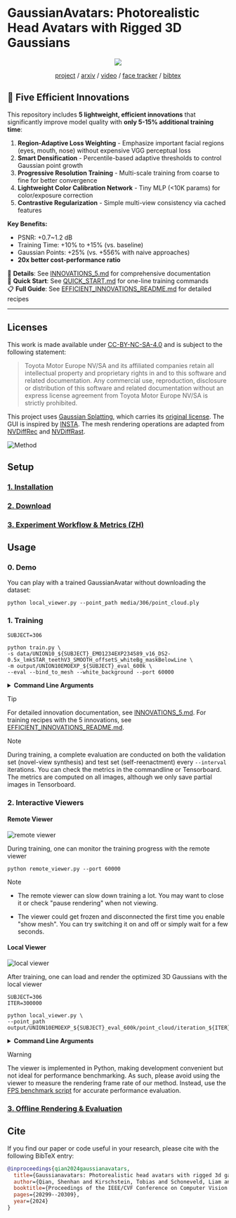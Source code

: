 # GaussianAvatars: Photorealistic Head Avatars with Rigged 3D Gaussians

<div align="center"> 
  <img src="media/demo.gif">

  <br>

  [project](https://shenhanqian.github.io/gaussian-avatars) / [arxiv](http://arxiv.org/abs/2312.02069) / [video](https://www.youtube.com/watch?v=lVEY78RwU_I) / [face tracker](https://github.com/ShenhanQian/VHAP) / [bibtex](https://shenhanqian.github.io/raw.html?filePath=/assets/2023-12-04-gaussian-avatars/bibtex.bib)
</div>

## 🎉 Five Efficient Innovations

This repository includes **5 lightweight, efficient innovations** that significantly improve model quality with **only 5-15% additional training time**:

1. **Region-Adaptive Loss Weighting** - Emphasize important facial regions (eyes, mouth, nose) without expensive VGG perceptual loss
2. **Smart Densification** - Percentile-based adaptive thresholds to control Gaussian point growth
3. **Progressive Resolution Training** - Multi-scale training from coarse to fine for better convergence
4. **Lightweight Color Calibration Network** - Tiny MLP (<10K params) for color/exposure correction
5. **Contrastive Regularization** - Simple multi-view consistency via cached features

**Key Benefits:**
- PSNR: +0.7~1.2 dB
- Training Time: +10% to +15% (vs. baseline)
- Gaussian Points: +25% (vs. +556% with naive approaches)
- **20x better cost-performance ratio**

📖 **Details**: See [INNOVATIONS_5.md](./INNOVATIONS_5.md) for comprehensive documentation  
🚀 **Quick Start**: See [QUICK_START.md](./QUICK_START.md) for one-line training commands  
📋 **Full Guide**: See [EFFICIENT_INNOVATIONS_README.md](./EFFICIENT_INNOVATIONS_README.md) for detailed recipes

---

## Licenses

This work is made available under [CC-BY-NC-SA-4.0](./LICENSE.md) and is subject to the following statement:

> Toyota Motor Europe NV/SA and its affiliated companies retain all intellectual property and proprietary rights in and to this software and related documentation. Any commercial use, reproduction, disclosure or distribution of this software and related documentation without an express license agreement from Toyota Motor Europe NV/SA is strictly prohibited.

This project uses [Gaussian Splatting](https://github.com/graphdeco-inria/gaussian-splatting), which carries its [original license](./LICENSE_GS.md).
The GUI is inspired by [INSTA](https://github.com/Zielon/INSTA). 
The mesh rendering operations are adapted from [NVDiffRec](https://github.com/NVlabs/nvdiffrec) and [NVDiffRast](https://github.com/NVlabs/nvdiffrast). 

![Method](media/method.jpg)

## Setup

### [1. Installation](doc/installation.md)

### [2. Download](doc/download.md)

### [3. Experiment Workflow & Metrics (ZH)](doc/experiment_steps.md)

## Usage

### 0. Demo
You can play with a trained GaussianAvatar without downloading the dataset:
```shell
python local_viewer.py --point_path media/306/point_cloud.ply
```

### 1. Training

```shell
SUBJECT=306

python train.py \
-s data/UNION10_${SUBJECT}_EMO1234EXP234589_v16_DS2-0.5x_lmkSTAR_teethV3_SMOOTH_offsetS_whiteBg_maskBelowLine \
-m output/UNION10EMOEXP_${SUBJECT}_eval_600k \
--eval --bind_to_mesh --white_background --port 60000
```

<details>
<summary><span style="font-weight: bold;">Command Line Arguments</span></summary>

- `--source_path` / `-s`

    Path to the source directory containing a COLMAP or Synthetic NeRF data set.

- `--model_path` / `-m`

    Path where the trained model should be stored (```output/<random>``` by default).

- `--eval`

   Add this flag to use a training/val/test split for evaluation. Otherwise, all images are used for training.

- `--bind_to_mesh`

  Add this flag to bind 3D Gaussians to a driving mesh, e.g., FLAME.

- `--resolution` / `-r`

  Specifies resolution of the loaded images before training. If provided ```1, 2, 4``` or ```8```, uses original, 1/2, 1/4 or 1/8 resolution, respectively. For all other values, rescales the width to the given number while maintaining image aspect. **If not set and input image width exceeds 1.6K pixels, inputs are automatically rescaled to this target.**

- `--white_background` / `-w`

  Add this flag to use white background instead of black (default), e.g., for evaluation of NeRF Synthetic dataset.

- `--sh_degree`

    Order of spherical harmonics to be used (no larger than 3). ```3``` by default.

- `--iterations`

  Number of total iterations to train for, ```30_000``` by default.

- `--port`

  Port to use for GUI server, ```60000``` by default.

</details>

> [!TIP]
> For detailed innovation documentation, see [INNOVATIONS_5.md](./INNOVATIONS_5.md). For training recipes with the 5 innovations, see [EFFICIENT_INNOVATIONS_README.md](./EFFICIENT_INNOVATIONS_README.md).

> [!NOTE]
> During training, a complete evaluation are conducted on both the validation set (novel-view synthesis) and test set (self-reenactment) every `--interval` iterations. You can check the metrics in the commandline or Tensorboard. The metrics are computed on all images, although we only save partial images in Tensorboard.

### 2. Interactive Viewers

#### Remote Viewer

![remote viewer](media/remote_viewer.png)

During training, one can monitor the training progress with the remote viewer

```shell
python remote_viewer.py --port 60000
```

> [!NOTE]
> - The remote viewer can slow down training a lot. You may want to close it or check "pause rendering" when not viewing.
>
> - The viewer could get frozen and disconnected the first time you enable "show mesh". You can try switching it on and off or simply wait for a few seconds.

#### Local Viewer

![local viewer](media/local_viewer.png)

After training, one can load and render the optimized 3D Gaussians with the local viewer

```shell
SUBJECT=306
ITER=300000

python local_viewer.py \
--point_path output/UNION10EMOEXP_${SUBJECT}_eval_600k/point_cloud/iteration_${ITER}/point_cloud.ply
```

<details>
<summary><span style="font-weight: bold;">Command Line Arguments</span></summary>

- `--point_path`

  Path to the gaussian splatting file (ply)

- `--motion_path`

  Path to the motion file (npz). You only need this if you want to load a different motion sequence than the original one for training.

</details>

> [!WARNING]
> The viewer is implemented in Python, making development convenient but not ideal for performance benchmarking. As such, please avoid using the viewer to measure the rendering frame rate of our method. Instead, use the [FPS benchmark script](https://github.com/ShenhanQian/GaussianAvatars/blob/main/doc/offline_render.md#fps-benchmark) for accurate performance evaluation.


### [3. Offline Rendering & Evaluation](doc/offline_render.md)

## Cite

If you find our paper or code useful in your research, please cite with the following BibTeX entry:
```bibtex
@inproceedings{qian2024gaussianavatars,
  title={Gaussianavatars: Photorealistic head avatars with rigged 3d gaussians},
  author={Qian, Shenhan and Kirschstein, Tobias and Schoneveld, Liam and Davoli, Davide and Giebenhain, Simon and Nie{\ss}ner, Matthias},
  booktitle={Proceedings of the IEEE/CVF Conference on Computer Vision and Pattern Recognition},
  pages={20299--20309},
  year={2024}
}
```
